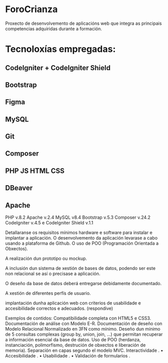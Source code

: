 # ForoCrianza
Proxecto de desenvolvemento de aplicacións web que integra as principais competencias adquiridas durante a formación.



# Tecnoloxías empregadas:
## CodeIgniter + CodeIgniter Shield
## Bootstrap
## Figma
## MySQL
## Git
## Composer
## PHP JS HTML CSS
## DBeaver
## Apache


PHP v.8.2
Apache v.2.4
MySQL v8.4
Bootstrap v.5.3
Composer v.24.2
CodeIgniter v.4.5 e CodeIgniter Shield v.1.1

Detallaranse os requisitos mínimos hardware e software para instalar e
implantar a aplicación.
O desenvolvemento da aplicación levarase a cabo usando a plataforma de
Github.
O uso de POO (Programación Orientada a Obxectos).

A realización dun prototipo ou mockup.

A inclusión dun sistema de xestión de bases de datos, podendo ser este non
relacional se así o precisase a aplicación.

O deseño da base de datos deberá entregarse debidamente documentado.


A xestión de diferentes perfís de usuario.

implantación dunha aplicación web con criterios de usabilidade e
accesibilidade correctos e adecuados. (respondive)

Exemplos de contidos:
Compatibilidade completa con HTML5 e CSS3.
Documentación de análise con Modelo E-R.
Documentación de deseño con Modelo Relacional Normalizado en 3FN
como mínimo.
Deseño dun mínimo de 5 consultas complexas (group by, union, join, …) que
permitan recuperar a información esencial da base de datos.
Uso de POO (herdanza, instanciación, polimorfismo, destrución de obxectos
e liberación de memoria).
Separación en capas segundo el modelo MVC.
Interactividade .
• Accesibilidade .
• Usabilidade .
• Validación de formularios .

